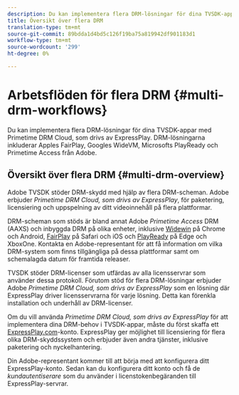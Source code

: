 ```yaml
---
description: Du kan implementera flera DRM-lösningar för dina TVSDK-appar med Primetime DRM Cloud, som drivs av ExpressPlay. DRM-lösningarna inkluderar Apples FairPlay, Googles WideVM, Microsofts PlayReady och Primetime Access från Adobe.
title: Översikt över flera DRM
translation-type: tm+mt
source-git-commit: 89bdda1d4bd5c126f19ba75a819942df901183d1
workflow-type: tm+mt
source-wordcount: '299'
ht-degree: 0%

---
```



# Arbetsflöden för flera DRM {#multi-drm-workflows}

Du kan implementera flera DRM-lösningar för dina TVSDK-appar med Primetime DRM Cloud, som drivs av ExpressPlay. DRM-lösningarna inkluderar Apples FairPlay, Googles WideVM, Microsofts PlayReady och Primetime Access från Adobe.

## Översikt över flera DRM {#multi-drm-overview}

Adobe TVSDK stöder DRM-skydd med hjälp av flera DRM-scheman. Adobe erbjuder *Primetime DRM Cloud, som drivs av ExpressPlay*, för paketering, licensiering och uppspelning av ditt videoinnehåll på flera plattformar.

DRM-scheman som stöds är bland annat Adobe *Primetime Access* DRM (AAXS) och inbyggda DRM på olika enheter, inklusive [Widewin](https://www.widevine.com) på Chrome och Android, [FairPlay](https://developer.apple.com/streaming/fps/) på Safari och iOS och [PlayReady](https://www.microsoft.com/playready/) på Edge och XboxOne. Kontakta en Adobe-representant för att få information om vilka DRM-system som finns tillgängliga på dessa plattformar samt om schemalagda datum för framtida releaser.

TVSDK stöder DRM-licenser som utfärdas av alla licensservrar som använder dessa protokoll. Förutom stöd för flera DRM-lösningar erbjuder Adobe *Primetime DRM Cloud, som drivs av ExpressPlay* som en lösning där ExpressPlay driver licensservrarna för varje lösning. Detta kan förenkla installation och underhåll av DRM-licenser.

Om du vill använda *Primetime DRM Cloud, som drivs av ExpressPlay* för att implementera dina DRM-behov i TVSDK-appar, måste du först skaffa ett [ExpressPlay.com](https://www.expressplay.com)-konto. ExpressPlay ger möjlighet till licensiering för flera olika DRM-skyddssystem och erbjuder även andra tjänster, inklusive paketering och nyckelhantering.

Din Adobe-representant kommer till att börja med att konfigurera ditt ExpressPlay-konto. Sedan kan du konfigurera ditt konto och få de *kundautentiserare* som du använder i licenstokenbegäranden till ExpressPlay-servrar.